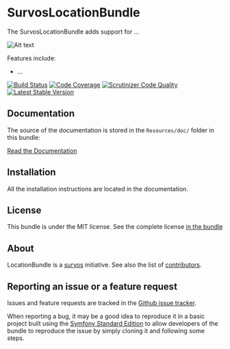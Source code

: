 SurvosLocationBundle
===================

The SurvosLocationBundle adds support for ...

![Alt text](Resources/doc/logo.png?raw=true "Screenshot")

Features include:

- ...

[![Build Status](https://travis-ci.org/survos/SurvosLocationBundle.svg?branch=master)](https://travis-ci.org/survos/SurvosLocationBundle) [![Code Coverage](https://scrutinizer-ci.com/g/survos/SurvosLocationBundle/badges/coverage.png?b=master)](https://scrutinizer-ci.com/g/survos/SurvosLocationBundle/?branch=master) [![Scrutinizer Code Quality](https://scrutinizer-ci.com/g/survos/SurvosLocationBundle/badges/quality-score.png?b=master)](https://scrutinizer-ci.com/g/survos/SurvosLocationBundle/?branch=master) [![Latest Stable Version](https://poser.pugx.org/survos/voting-bundle/v/stable.svg)](https://packagist.org/packages/survos/voting-bundle)

Documentation
-------------

The source of the documentation is stored in the `Resources/doc/` folder
in this bundle:

[Read the Documentation](Resources/doc/index.rst)

Installation
------------

All the installation instructions are located in the documentation.

License
-------

This bundle is under the MIT license. See the complete license [in the bundle](LICENSE)

About
-----

LocationBundle is a [survos](https://github.com/survos) initiative.
See also the list of [contributors](https://github.com/survos/SurvosLocationBundle/contributors).

Reporting an issue or a feature request
---------------------------------------

Issues and feature requests are tracked in the [Github issue tracker](https://github.com/survos/SurvosLocationBundle/issues).

When reporting a bug, it may be a good idea to reproduce it in a basic project
built using the [Symfony Standard Edition](https://github.com/symfony/symfony-standard)
to allow developers of the bundle to reproduce the issue by simply cloning it
and following some steps.
